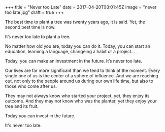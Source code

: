 +++
title = "Never too Late"
date = 2017-04-20T03:01:45Z
image = "never too late.jpg"
draft = true
+++

The best time to plant a tree was twenty years ago, it is said.
Yet, the second best time is now. 

It’s never too late to plant a tree.

No matter how old you are, today you can do it. Today, you can start an education, learning a language, changeing a habit or a project...

Today, you can make an investment in the future. It’s never too late.

Our lives are far more significant than we tend to think at the moment. Every single one of us is the center of a sphere of influence. And we are reaching out, not only to the people around us during our own life time, but also to those who come after us.

They may not always know who started your project, yet, they enjoy its outcome. And they may not know who was the planter, yet they enjoy your tree and its fruit. 

Today you can invest in the future.

It's never too late.

